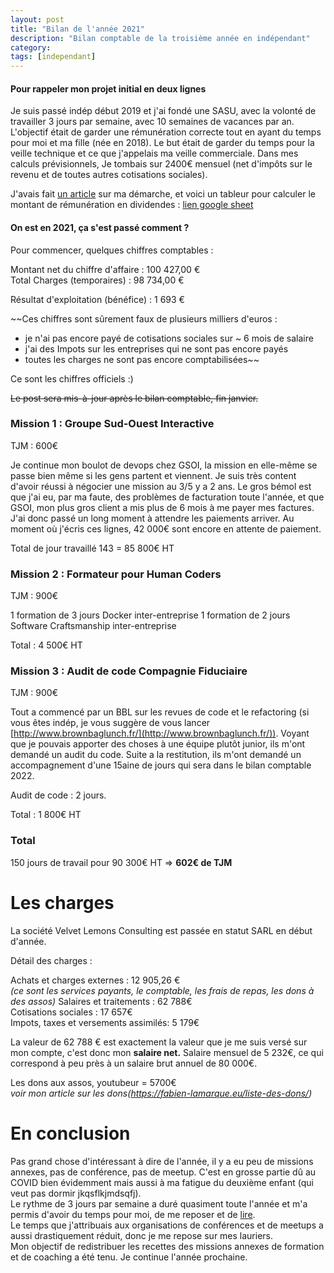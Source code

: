 ```yaml
---
layout: post
title: "Bilan de l'année 2021"
description: "Bilan comptable de la troisième année en indépendant"
category: 
tags: [independant]
---
```


#### Pour rappeler mon projet initial en deux lignes  

Je suis passé indép début 2019 et j'ai fondé une SASU, avec la volonté de travailler 3 jours par semaine, avec 10 semaines de vacances par an.
L'objectif était de garder une rémunération correcte tout en ayant du temps pour moi et ma fille (née en 2018). Le but était de garder du temps pour la veille technique et ce que j'appelais ma veille commerciale.
Dans mes calculs prévisionnels, Je tombais sur 2400€ mensuel (net d'impôts sur le revenu et de toutes autres cotisations sociales). 

J'avais fait [un article](http://fabien-lamarque.eu/3-jours-pour-eux,-4-jours-pour-moi/) sur ma démarche, et voici un tableur pour calculer le montant de rémunération en dividendes : [lien google sheet](https://docs.google.com/spreadsheets/d/1DEdNL_318McOga50-6V5iCfooWyqcsC3P1HbeO1dX-c/edit?usp=sharing)

#### On est en 2021, ça s'est passé comment ?

Pour commencer, quelques chiffres comptables : 

Montant net du chiffre d'affaire : 100 427,00 €     
Total Charges (temporaires) :  98 734,00 €

Résultat d'exploitation (bénéfice) : 1 693 €     

~~Ces chiffres sont sûrement faux de plusieurs milliers d'euros : 
* je n'ai pas encore payé de cotisations sociales sur ~ 6 mois de salaire
* j'ai des Impots sur les entreprises qui ne sont pas encore payés
* toutes les charges ne sont pas encore comptabilisées~~

Ce sont les chiffres officiels :)


~~Le post sera mis-à-jour après le bilan comptable, fin janvier.~~

### Mission 1 : Groupe Sud-Ouest Interactive

TJM : 600€

Je continue mon boulot de devops chez GSOI, la mission en elle-même se passe bien 
même si les gens partent et viennent. Je suis très content d'avoir réussi à négocier une mission 
au 3/5 y a 2 ans. Le gros bémol est que j'ai eu, par ma faute, des problèmes de facturation toute l'année, et que GSOI, mon
plus gros client a mis plus de 6 mois à me payer mes factures. J'ai donc passé un long moment à attendre les paiements 
arriver. Au moment où j'écris ces lignes, 42 000€ sont encore en attente de paiement.

Total de jour travaillé 143 = 85 800€ HT

### Mission 2 : Formateur pour Human Coders

TJM : 900€

1 formation de 3 jours Docker inter-entreprise
1 formation de 2 jours Software Craftsmanship inter-entreprise

Total : 4 500€ HT


### Mission 3 : Audit de code Compagnie Fiduciaire

TJM : 900€ 

Tout a commencé par un BBL sur les revues de code et le refactoring (si vous êtes indép, je vous suggère de vous lancer
 [http://www.brownbaglunch.fr/](http://www.brownbaglunch.fr/)). Voyant que je pouvais apporter des choses à une équipe 
plutôt junior, ils m'ont demandé un audit du code. Suite a la restitution, ils m'ont demandé un accompagnement d'une 15aine de 
jours qui sera dans le bilan comptable 2022.

Audit de code : 2 jours.

Total : 1 800€ HT


### Total 
 
150 jours de travail pour 90 300€ HT => **602€ de TJM**


# Les charges


La société Velvet Lemons Consulting est passée en statut SARL en début d'année.

Détail des charges :

Achats et charges externes : 12 905,26 €     
_(ce sont les services payants, le comptable, les frais de repas, les dons à des assos)_
Salaires et traitements : 62 788€         
Cotisations sociales : 17 657€         
Impots, taxes et versements assimilés: 5 179€

La valeur de 62 788 € est exactement la valeur que je me suis versé sur mon compte, c'est donc mon **salaire net.**
Salaire mensuel de 5 232€, ce qui correspond à peu près à un salaire brut annuel de 80 000€.

Les dons aux assos, youtubeur = 5700€    
*voir mon article sur les dons(https://fabien-lamarque.eu/liste-des-dons/)*

# En conclusion

Pas grand chose d'intéressant à dire de l'année, il y a eu peu de missions annexes, pas de conférence, pas de meetup. C'est
en grosse partie dû au COVID bien évidemment mais aussi à ma fatigue du deuxième enfant (qui veut pas dormir jkqsflkjmdsqfj).            
Le rythme de 3 jours par semaine a duré quasiment toute l'année et m'a permis d'avoir du temps pour moi, de me reposer et de [lire](https://fabien-lamarque.eu/Livres-lus-en-2021/).            
Le temps que j'attribuais aux organisations de conférences et de meetups a aussi drastiquement réduit, donc je me 
repose sur mes lauriers.               
Mon objectif de redistribuer les recettes des missions annexes de formation et de coaching a été tenu. Je continue l'année
prochaine.



